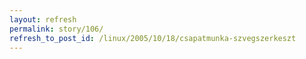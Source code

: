 ```yaml
---
layout: refresh
permalink: story/106/
refresh_to_post_id: /linux/2005/10/18/csapatmunka-szvegszerkeszt
---
```

